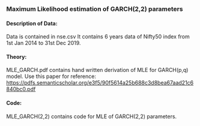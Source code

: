 ### Maximum Likelihood estimation of GARCH(2,2) parameters
#### Description of Data:  
  Data is contained in nse.csv
  It contains 6 years data of Nifty50 index from 1st Jan 2014 to 31st Dec 2019.
#### Theory:
  MLE_GARCH.pdf contains hand written derivation of MLE for GARCH(p,q) model.
  Use this paper for reference: https://pdfs.semanticscholar.org/e3f5/90f5614a25b688c3d8bea67aad21c6840bc0.pdf
#### Code:
  MLE_GARCH(2,2) contains code for MLE of GARCH(2,2) parameters. 
